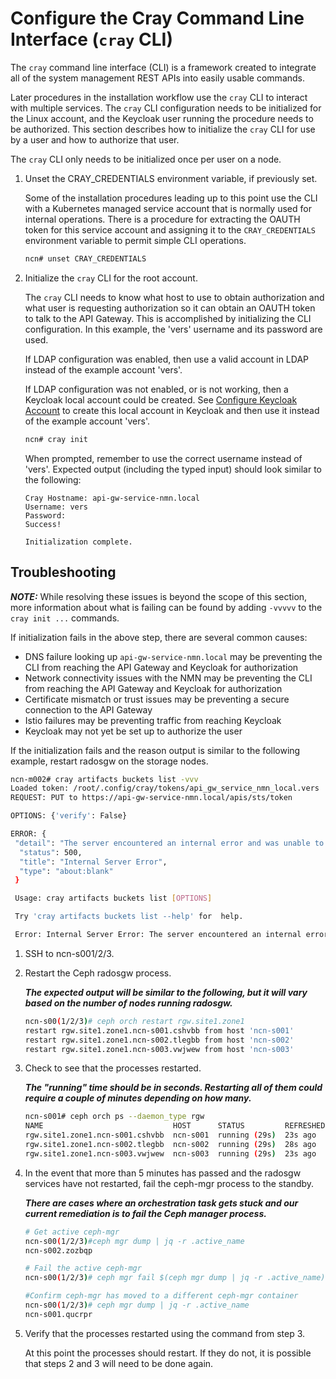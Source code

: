 # Configure the Cray Command Line Interface (`cray` CLI)

The `cray` command line interface (CLI) is a framework created to integrate all of the system management REST APIs into easily usable commands. 

Later procedures in the installation workflow use the `cray` CLI to interact with multiple services.
The `cray` CLI configuration needs to be initialized for the Linux account, and the Keycloak user running
the procedure needs to be authorized. This section describes how to initialize the `cray` CLI for use by
a user and how to authorize that user.

The `cray` CLI only needs to be initialized once per user on a node.

1. Unset the CRAY_CREDENTIALS environment variable, if previously set.

   Some of the installation procedures leading up to this point use the CLI with a Kubernetes managed service
   account that is normally used for internal operations. There is a procedure for extracting the OAUTH token for
   this service account and assigning it to the `CRAY_CREDENTIALS` environment variable to permit simple CLI operations.  

   ```bash
   ncn# unset CRAY_CREDENTIALS
   ```

1. Initialize the `cray` CLI for the root account.

   The `cray` CLI needs to know what host to use to obtain authorization and what user is requesting authorization
   so it can obtain an OAUTH token to talk to the API Gateway. This is accomplished by initializing the CLI
   configuration. In this example, the 'vers' username and its password are used. 

   If LDAP configuration was enabled, then use a valid account in LDAP instead of the example account 'vers'.

   If LDAP configuration was not enabled, or is not working, then a Keycloak local account could be created. 
   See [Configure Keycloak Account](CSM_product_management/Configure_Keycloak_Account.md) to create this local account in Keycloak 
   and then use it instead of the example account 'vers'.

   ```bash
   ncn# cray init
   ```

   When prompted, remember to use the correct username instead of 'vers'.
   Expected output (including the typed input) should look similar to the following:
   ```
   Cray Hostname: api-gw-service-nmn.local
   Username: vers
   Password:
   Success!

   Initialization complete.
   ```

## Troubleshooting

***NOTE:***  While resolving these issues is beyond the scope of this section, more information about what is failing can be found by adding `-vvvvv` to the `cray init ...` commands.

   If initialization fails in the above step, there are several common causes:

   * DNS failure looking up `api-gw-service-nmn.local` may be preventing the CLI from reaching the API Gateway and Keycloak for authorization
   * Network connectivity issues with the NMN may be preventing the CLI from reaching the API Gateway and Keycloak for authorization
   * Certificate mismatch or trust issues may be preventing a secure connection to the API Gateway
   * Istio failures may be preventing traffic from reaching Keycloak
   * Keycloak may not yet be set up to authorize the user

   If the initialization fails and the reason output is similar to the following example, restart radosgw on the storage nodes.

   ```bash
   ncn-m002# cray artifacts buckets list -vvv
   Loaded token: /root/.config/cray/tokens/api_gw_service_nmn_local.vers
   REQUEST: PUT to https://api-gw-service-nmn.local/apis/sts/token

   OPTIONS: {'verify': False}

   ERROR: {
    "detail": "The server encountered an internal error and was unable to complete your request. Either the server is overloaded or there is an error in the application.",
     "status": 500,
     "title": "Internal Server Error",
     "type": "about:blank"
    }

    Usage: cray artifacts buckets list [OPTIONS]

    Try 'cray artifacts buckets list --help' for  help.

    Error: Internal Server Error: The server encountered an internal error and was unable to complete your request. Either the server is overloaded or there is an error in the application.
   ```

   1.  SSH to ncn-s001/2/3.
   1.  Restart the Ceph radosgw process.
   
       ***The expected output will be similar to the following, but it will vary based on the number of nodes running radosgw.***

       ```bash
       ncn-s00(1/2/3)# ceph orch restart rgw.site1.zone1
       restart rgw.site1.zone1.ncn-s001.cshvbb from host 'ncn-s001'
       restart rgw.site1.zone1.ncn-s002.tlegbb from host 'ncn-s002'
       restart rgw.site1.zone1.ncn-s003.vwjwew from host 'ncn-s003'
       ```
   1.  Check to see that the processes restarted.

       ***The "running" time should be in seconds. Restarting all of them could require a couple of minutes depending on how many.***

       ```bash
       ncn-s001# ceph orch ps --daemon_type rgw
       NAME                             HOST      STATUS         REFRESHED  AGE  VERSION  IMAGE NAME                        IMAGE ID      CONTAINER ID
       rgw.site1.zone1.ncn-s001.cshvbb  ncn-s001  running (29s)  23s ago    9h   15.2.8   registry.local/ceph/ceph:v15.2.8  5553b0cb212c  2a712824adc1
       rgw.site1.zone1.ncn-s002.tlegbb  ncn-s002  running (29s)  28s ago    9h   15.2.8   registry.local/ceph/ceph:v15.2.8  5553b0cb212c  e423f22d06a5
       rgw.site1.zone1.ncn-s003.vwjwew  ncn-s003  running (29s)  23s ago    9h   15.2.8   registry.local/ceph/ceph:v15.2.8  5553b0cb212c  1e6ad6bc2c62
       ```
   1.  In the event that more than 5 minutes has passed and the radosgw services have not restarted, fail the ceph-mgr process to the standby.

       ***There are cases where an orchestration task gets stuck and our current remediation is to fail the Ceph manager process.***
       ```bash
       # Get active ceph-mgr
       ncn-s00(1/2/3)#ceph mgr dump | jq -r .active_name
       ncn-s002.zozbqp
       
       # Fail the active ceph-mgr
       ncn-s00(1/2/3)# ceph mgr fail $(ceph mgr dump | jq -r .active_name)
       
       #Confirm ceph-mgr has moved to a different ceph-mgr container
       ncn-s00(1/2/3)# ceph mgr dump | jq -r .active_name
       ncn-s001.qucrpr
       ```

   1.  Verify that the processes restarted using the command from step 3.
    
        At this point the processes should restart. If they do not, it is possible that steps 2 and 3 will need to be done again.  

